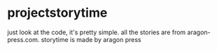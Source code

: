 # projectstorytime
just look at the code, it's pretty simple.
all the stories are from aragon-press.com.
storytime is made by aragon press
